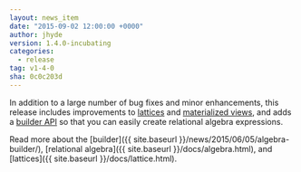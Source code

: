 ```yaml
---
layout: news_item
date: "2015-09-02 12:00:00 +0000"
author: jhyde
version: 1.4.0-incubating
categories:
  - release
tag: v1-4-0
sha: 0c0c203d
---
```


<!--
{% comment %}
Licensed to the Apache Software Foundation (ASF) under one or more
contributor license agreements.  See the NOTICE file distributed with
this work for additional information regarding copyright ownership.
The ASF licenses this file to you under the Apache License, Version 2.0
(the "License"); you may not use this file except in compliance with
the License.  You may obtain a copy of the License at

http://www.apache.org/licenses/LICENSE-2.0

Unless required by applicable law or agreed to in writing, software
distributed under the License is distributed on an "AS IS" BASIS,
WITHOUT WARRANTIES OR CONDITIONS OF ANY KIND, either express or implied.
See the License for the specific language governing permissions and
limitations under the License.
{% endcomment %}
-->

In addition to a large number of bug fixes and minor enhancements, this release includes improvements to
<a href="https://issues.apache.org/jira/browse/CALCITE-758">lattices</a> and
<a href="https://issues.apache.org/jira/browse/CALCITE-761">materialized views</a>, and adds a
<a href="https://issues.apache.org/jira/browse/CALCITE-748">builder API</a>
so that you can easily create relational algebra expressions.

Read more about the [builder]({{ site.baseurl }}/news/2015/06/05/algebra-builder/), [relational algebra]({{ site.baseurl }}/docs/algebra.html), and [lattices]({{ site.baseurl }}/docs/lattice.html).
